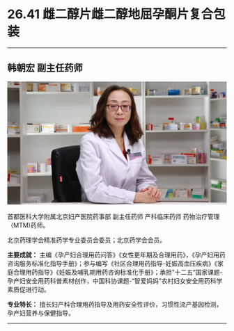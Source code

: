 # 26.41 雌二醇片雌二醇地屈孕酮片复合包装

---

## 韩朝宏 副主任药师

![1684851082781](image/c26_041/1684851082781.png)

首都医科大学附属北京妇产医院药事部 副主任药师 产科临床药师 药物治疗管理（MTM)药师。

北京药理学会精准药学专业委员会委员；北京药学会会员。

**主要成就：** 主编《孕产妇合理用药问答》《女性更年期及合理用药》，《孕产妇用药咨询服务标准化指导手册》；参与编写《社区合理用药指导-妊娠高血压疾病》《家庭合理用药指导》《妊娠及哺乳期用药咨询标准化手册》；承担“十二五”国家课题-孕产妇安全用药科普素材创作，中国科协课题-“智爱妈妈”农村妇女安全用药科学素质促进行动。

**专业特长：** 擅长妇产科合理用药指导及用药安全性评价，习惯性流产基因检测，孕产妇营养与保健指导。

---
